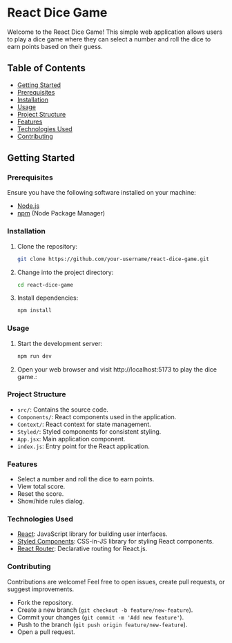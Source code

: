 # React Dice Game

Welcome to the React Dice Game! This simple web application allows users to play a dice game where they can select a number and roll the dice to earn points based on their guess.

## Table of Contents

- [Getting Started](#getting-started)
- [Prerequisites](#prerequisites)
- [Installation](#installation)
- [Usage](#usage)
- [Project Structure](#project-structure)
- [Features](#features)
- [Technologies Used](#technologies-used)
- [Contributing](#contributing)

## Getting Started

### Prerequisites

Ensure you have the following software installed on your machine:

- [Node.js](https://nodejs.org/)
- [npm](https://www.npmjs.com/) (Node Package Manager)

### Installation

1. Clone the repository:

   ```bash
   git clone https://github.com/your-username/react-dice-game.git
   
2. Change into the project directory:

   ```bash
   cd react-dice-game

3. Install dependencies:

   ```bash
   npm install

### Usage

1. Start the development server:

   ```bash
   npm run dev
   
2. Open your web browser and visit http://localhost:5173 to play the dice game.:

### Project Structure

* `src/`: Contains the source code.
* `Components/`: React components used in the application.
* `Context/`: React context for state management.
* `Styled/`: Styled components for consistent styling.
* `App.jsx`: Main application component.
* `index.js`: Entry point for the React application.

### Features

* Select a number and roll the dice to earn points.
* View total score.
* Reset the score.
* Show/hide rules dialog.

### Technologies Used

- [React](https://react.dev/): JavaScript library for building user interfaces.
- [Styled Components](https://styled-components.com/): CSS-in-JS library for styling React components.
- [React Router](https://reactrouter.com/en/main): Declarative routing for React.js.

### Contributing

Contributions are welcome! Feel free to open issues, create pull requests, or suggest improvements.

* Fork the repository.
* Create a new branch (`git checkout -b feature/new-feature`).
* Commit your changes (`git commit -m 'Add new feature'`).
* Push to the branch (`git push origin feature/new-feature`).
* Open a pull request.
